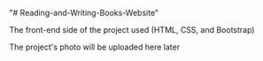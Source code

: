 "# Reading-and-Writing-Books-Website" <br>

The front-end side of the project used (HTML, CSS, and Bootstrap)<br>

The project's photo will be uploaded here later
